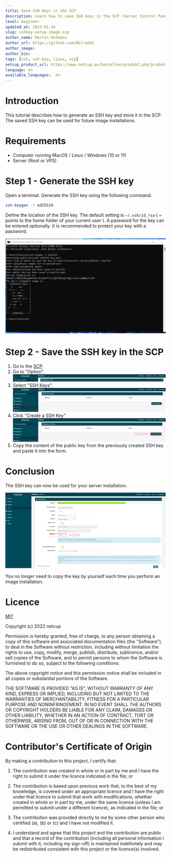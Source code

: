 ```yaml
---
title: Save SSH Keys in the SCP
description: Learn how to save SSH keys in the SCP (Server Control Panel).
level: beginner
updated_at: 2023-01-24
slug: sshkey-setup-image-scp
author_name: Martin Hofmann
author_url: https://github.com/Nitram91
author_image: 
author_bio: 
tags: [ssh, ssh-key, linux, scp] 
netcup_product_url: https://www.netcup.eu/bestellen/produkt.php?produkt=2991
language: en
available_languages:  en
---
```


# Introduction
This tutorial describes how to generate an SSH key and store it in the SCP.
The saved SSH key can be used for future image installations.

# Requirements

* Computer running MacOS / Linux / Windows (10 or 11) 
* Server (Root or VPS)

# Step 1 - Generate the SSH key

Open a terminal.
Generate the SSH key using the following command:

```bash
ssh-keygen -t ed25519
```
Define the location of the SSH key.
The default setting is `~/.ssh/id_rsa` ( ~ points to the home folder of your current user ).
A password for the key can be entered optionally. It is recommended to protect your key with a password.

![Generate ssh-key](images/ssh-keygen.png)

# Step 2 - Save the SSH key in the SCP

1. Go to the [SCP](https://servercontrolpanel.de).
2. Go to "Option".
![SCP Optionen](images/scp_optionen.png)
3. Select "SSH Keys".
![SCP Optionen SSH Keys](images/scp_optionen_ssh_key.png)
4. Click "Create a SSH Key"
![SCP create SSH Keys](images/scp_options_create_ssh_key.png)
5. Copy the content of the public key from the previously created SSH key and paste it into the form.


# Conclusion

The SSH key can now be used for your server installation.

![SCP media install with ssh-key](images/scp_media_install_ssh-key.png)

You no longer need to copy the key by yourself each time you perform an image installation. 

# Licence

[MIT](https://github.com/netcup-community/community-tutorials/blob/main/LICENSE)

Copyright (c) 2022 netcup

Permission is hereby granted, free of charge, to any person obtaining a copy of this software and associated documentation files (the "Software"), to deal in the Software without restriction, including without limitation the rights to use, copy, modify, merge, publish, distribute, sublicence, and/or sell copies of the Software, and to permit persons to whom the Software is furnished to do so, subject to the following conditions:

The above copyright notice and this permission notice shall be included in all copies or substantial portions of the Software.

THE SOFTWARE IS PROVIDED "AS IS", WITHOUT WARRANTY OF ANY KIND, EXPRESS OR IMPLIED, INCLUDING BUT NOT LIMITED TO THE WARRANTIES OF MERCHANTABILITY, FITNESS FOR A PARTICULAR PURPOSE AND NONINFRINGEMENT. IN NO EVENT SHALL THE AUTHORS OR COPYRIGHT HOLDERS BE LIABLE FOR ANY CLAIM, DAMAGES OR OTHER LIABILITY, WHETHER IN AN ACTION OF CONTRACT, TORT OR OTHERWISE, ARISING FROM, OUT OF OR IN CONNECTION WITH THE SOFTWARE OR THE USE OR OTHER DEALINGS IN THE SOFTWARE.

# Contributor's Certificate of Origin
By making a contribution to this project, I certify that:

 1) The contribution was created in whole or in part by me and I have the right to submit it under the licence indicated in the file; or

 2) The contribution is based upon previous work that, to the best of my knowledge, is covered under an appropriate licence and I have the right under that licence to submit that work with modifications, whether created in whole or in part by me, under the same licence (unless I am permitted to submit under a different licence), as indicated in the file; or

 3) The contribution was provided directly to me by some other person who certified (a), (b) or (c) and I have not modified it.

 4) I understand and agree that this project and the contribution are public and that a record of the contribution (including all personal information I submit with it, including my sign-off) is maintained indefinitely and may be redistributed consistent with this project or the licence(s) involved.
